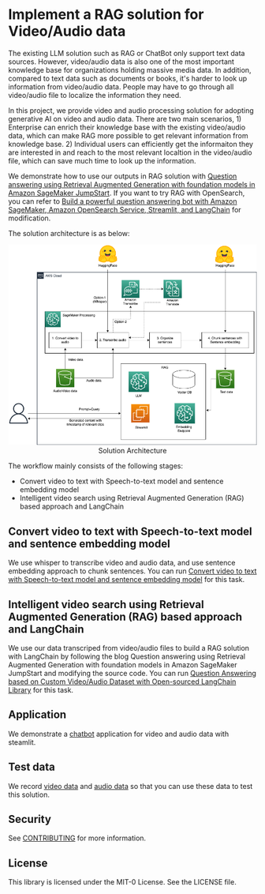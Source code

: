 # Implement a RAG solution for Video/Audio data

The existing LLM solution such as RAG or ChatBot only support text data sources. However, video/audio data is also one of the most important knowledge base for organizations holding massive media data. In addition, compared to text data such as documents or books, it's harder to look up information from video/audio data. People may have to go through all video/audio file to localize the information they need. 

In this project, we provide video and audio processing solution for adopting generative AI on video and audio data. There are two main scenarios, 1) Enterprise can enrich their knowledge base with the existing video/audio data, which can make RAG more possible to get relevant information from knowledge base. 2) Individual users can efficiently get the informaiton they are interested in and reach to the most relevant localtion in the video/audio file, which can save much time to look up the information.
 
We demonstrate how to use our outputs in RAG solution with [Question answering using Retrieval Augmented Generation with foundation models in Amazon SageMaker JumpStart](https://aws.amazon.com/blogs/machine-learning/question-answering-using-retrieval-augmented-generation-with-foundation-models-in-amazon-sagemaker-jumpstart/). If you want to try RAG with OpenSearch, you can refer to [Build a powerful question answering bot with Amazon SageMaker, Amazon OpenSearch Service, Streamlit, and LangChain](https://aws.amazon.com/blogs/machine-learning/build-a-powerful-question-answering-bot-with-amazon-sagemaker-amazon-opensearch-service-streamlit-and-langchain/) for modification.

The solution architecture is as below:

<div align="center" >
<img width=800 src="images/offline_architecture.png"><figcaption>Solution Architecture</figcaption></img>
</div>

The workflow mainly consists of the following stages:

* Convert video to text with Speech-to-text model and sentence embedding model
* Intelligent video search using Retrieval Augmented Generation (RAG) based approach and LangChain


 
## Convert video to text with Speech-to-text model and sentence embedding model
We use whisper to transcribe video and audio data, and use sentence embedding approach to chunk sentences. You can run [Convert video to text with Speech-to-text model and sentence embedding model](data_preparation.ipynb) for this task.


## Intelligent video search using Retrieval Augmented Generation (RAG) based approach and LangChain
We use our data transcriped from video/audio files to build a RAG solution with LangChain by following the blog Question answering using Retrieval Augmented Generation with foundation models in Amazon SageMaker JumpStart and modifying the source code. You can run [Question Answering based on Custom Video/Audio Dataset with Open-sourced LangChain Library](video_question_answering_langchai.ipynb) for this task.

## Application
We demonstrate a [chatbot](./app_chatbot) application for video and audio data with steamlit.

## Test data
We record [video data](test_raw_data/demo-video-sagemaker-doc.mp4) and [audio data](test_raw_data/test.webm) so that you can use these data to test this solution.

## Security

See [CONTRIBUTING](CONTRIBUTING.md#security-issue-notifications) for more information.

## License

This library is licensed under the MIT-0 License. See the LICENSE file.